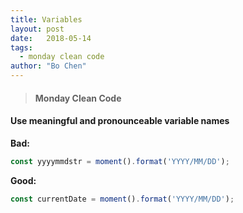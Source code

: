 ```yaml
---
title: Variables
layout: post
date:   2018-05-14
tags: 
  - monday clean code
author: "Bo Chen"
---
```

> #### Monday Clean Code
#### Use meaningful and pronounceable variable names

**Bad:**
```javascript
const yyyymmdstr = moment().format('YYYY/MM/DD');
```

**Good:**
```javascript
const currentDate = moment().format('YYYY/MM/DD');
```